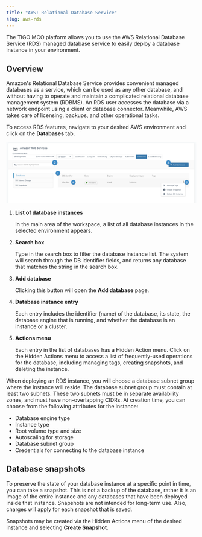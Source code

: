 ```yaml
---
title: "AWS: Relational Database Service"
slug: aws-rds
---
```


The TIGO MCO platform allows you to use the AWS Relational Database Service \(RDS\) managed database service to easily deploy a database instance in your environment.

## Overview

Amazon's Relational Database Service provides convenient managed databases as a service, which can be used as any other database, and without having to operate and maintain a complicated relational database management system \(RDBMS\). An RDS user accesses the database via a network endpoint using a client or database connector. Meanwhile, AWS takes care of licensing, backups, and other operational tasks.

To access RDS features, navigate to your desired AWS environment and click on the **Databases** tab.

![Screenshot of the AWS databases tab, with numbered dots indicating features of interest](/assets/aws-rds-databases-list.png)

1. **List of database instances**

    In the main area of the workspace, a list of all database instances in the selected environment appears.

2. **Search box**

    Type in the search box to filter the database instance list. The system will search through the DB identifier fields, and returns any database that matches the string in the search box.

3. **Add database**

    Clicking this button will open the **Add database** page.

4. **Database instance entry**

    Each entry includes the identifier \(name\) of the database, its state, the database engine that is running, and whether the database is an instance or a cluster.

5. **Actions menu**

    Each entry in the list of databases has a Hidden Action menu. Click on the Hidden Actions menu to access a list of frequently-used operations for the database, including managing tags, creating snapshots, and deleting the instance.

When deploying an RDS instance, you will choose a database subnet group where the instance will reside. The database subnet group must contain at least two subnets. These two subnets must be in separate availability zones, and must have non-overlapping CIDRs. At creation time, you can choose from the following attributes for the instance:

- Database engine type
- Instance type
- Root volume type and size
- Autoscaling for storage
- Database subnet group
- Credentials for connecting to the database instance

## Database snapshots

To preserve the state of your database instance at a specific point in time, you can take a snapshot. This is not a backup of the database, rather it is an image of the entire instance and any databases that have been deployed inside that instance. Snapshots are not intended for long-term use. Also, charges will apply for each snapshot that is saved.

Snapshots may be created via the Hidden Actions menu of the desired instance and selecting **Create Snapshot**.
